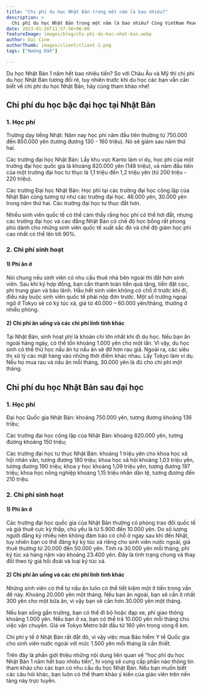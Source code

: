 ```yaml
---
title: "Chi phí du học Nhật Bản trong một năm là bao nhiêu?"
description: >
  Chi phí du học Nhật Bản trong một năm là bao nhiêu? Cùng VietNam Peace tìm hiểu tổng chi phí đi nhật nhé
date: 2023-01-26T11:57:56+06:00
featureImage: images/blog/chi-phi-du-hoc-nhat-ban.webp
author: Dai Cine
authorThumb: images/client/client-2.png
tags: ["Hướng Dẫn"]

---
```


Du học Nhật Bản 1 năm hết bao nhiêu tiền? So với Châu Âu và Mỹ thì chi phí du học Nhật Bản tương đối rẻ, tuy nhiên trước khi du học các bạn vẫn cần biết về chi phí du học Nhật Bản, hãy cùng tham khảo nhé!

## Chi phí du học bậc đại học tại Nhật Bản

### 1. Học phí

Trường dạy tiếng Nhật: Năm nay học phí năm đầu tiên thường từ 750.000 đến 850.000 yên (tương đương 130 - 160 triệu). Nó sẽ giảm sau năm thứ hai.

Các trường đại học Nhật Bản: Lấy khu vực Kanto làm ví dụ, học phí của một trường đại học quốc gia là khoảng 820.000 yên (148 triệu), và năm đầu tiên của một trường đại học tư thục là 1,1 triệu đến 1,2 triệu yên (từ 200 triệu - 220 triệu).

Các trường Đại học Nhật Bản: Học phí tại các trường đại học công lập của Nhật Bản cũng tương tự như các trường đại học. 46.000 yên, 30.000 yên trong năm thứ hai. Các trường đại học tư thục đắt hơn.

Nhiều sinh viên quốc tế có thể cảm thấy rằng học phí có thể hơi đắt, nhưng các trường đại học và cao đẳng Nhật Bản có chế độ học bổng rất phong phú dành cho những sinh viên quốc tế xuất sắc đó và chế độ giảm học phí cao nhất có thể lên tới 90%.

### 2. Chi phí sinh hoạt

#### 1) Phí ăn ở

Nói chung nếu sinh viên có nhu cầu thuê nhà bên ngoài thì đắt hơn sinh viên. Sau khi ký hợp đồng, bạn cần thanh toán tiền quà tặng, tiền đặt cọc, phí trung gian và bảo lãnh. Hầu hết sinh viên không có chỗ ở trước khi đi, điều này buộc sinh viên quốc tế phải nộp đơn trước. Một số trường ngoại ngữ ở Tokyo sẽ có ký túc xá, giá từ 40.000 – 60.000 yên/tháng, thường ở nhiều phòng.

#### 2) Chi phí ăn uống và các chi phí linh tinh khác

Tại Nhật Bản, sinh hoạt phí là khoản chi lớn nhất khi đi du học. Nếu bạn ăn ngoài hàng ngày, có thể tốn khoảng 1.000 yên cho một lần. Vì vậy, du học sinh có thể thử học nấu ăn tự nấu ăn sẽ đỡ hơn rau giá. Ngoài ra, các siêu thị xử lý các mặt hàng vào những thời điểm khác nhau. Lấy Tokyo làm ví dụ. Nếu họ mua rau và nấu ăn mỗi tháng, 30.000 yên là đủ cho chi phí một tháng.

## Chi phí du học Nhật Bản sau đại học

### 1. Học phí

Đại học Quốc gia Nhật Bản: khoảng 750.000 yên, tương đương khoảng 136 triệu;

Các trường đại học công lập của Nhật Bản: khoảng 820.000 yên, tương đương khoảng 150 triệu;

Các trường đại học tư thục Nhật Bản: khoảng 1 triệu yên cho khoa học xã hội nhân văn, tương đương 180 triệu; khoa học xã hội khoảng 1,03 triệu yên, tương đương 190 triệu; khoa y học khoảng 1,09 triệu yên, tương đương 197 triệu; khoa học nông nghiệp khoảng 1,15 triệu nhân dân tệ, tương đương đến 210 triệu.

### 2. Chi phí sinh hoạt

#### 1) Phí ăn ở

Các trường đại học quốc gia của Nhật Bản thường có phòng trao đổi quốc tế và giá thuê cực kỳ thấp, chủ yếu là từ 5.900 đến 10.000 yên. Do số lượng người đăng ký nhiều nên không đảm bảo có chỗ ở ngay sau khi đến Nhật, tuy nhiên bạn có thể đăng ký ký túc xá riêng cho sinh viên nước ngoài, giá thuê thường từ 20.000 đến 50.000 yên. Tính ra 30.000 yên mỗi tháng, phí ký túc xá hàng năm vào khoảng 23.400 yên. Đây là tình trạng chung và thay đổi theo tỷ giá hối đoái và loại ký túc xá.

#### 2) Chi phí ăn uống và các chi phí linh tinh khác

Những sinh viên có thể tự nấu ăn luôn có thể tiết kiệm một ít tiền trong vấn đề này. Khoảng 20.000 yên một tháng. Nếu bạn ăn ngoài, bạn sẽ cần ít nhất 300 yên cho một bữa ăn, vì vậy bạn sẽ cần hơn 30.000 yên một tháng.

Nếu bạn sống gần trường, bạn có thể đi bộ hoặc đạp xe, phí giao thông khoảng 1.000 yên. Nếu bạn ở xa, bạn có thể trả 10.000 yên mỗi tháng cho việc vận chuyển. Giá vé Tokyo Metro bắt đầu từ 160 yên trong vòng 6 km.

Chi phí y tế ở Nhật Bản rất đắt đỏ, vì vậy việc mua Bảo hiểm Y tế Quốc gia cho sinh viên nước ngoài với mức 1.500 yên mỗi tháng là cần thiết.

Trên đây là phần giới thiệu những nội dung liên quan về “học phí du học Nhật Bản 1 năm hết bao nhiêu tiền”, hi vọng sẽ cung cấp phần nào thông tin tham khảo cho các bạn có nhu cầu du học Nhật Bản. Nếu bạn muốn biết các câu hỏi khác, bạn luôn có thể tham khảo ý kiến ​​​​của giáo viên trên nền tảng này trực tuyến.





